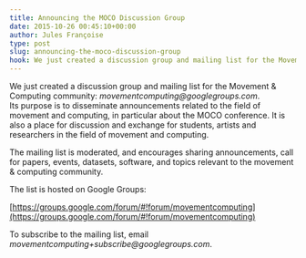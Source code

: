 ```yaml
---
title: Announcing the MOCO Discussion Group
date: 2015-10-26 00:45:10+00:00
author: Jules Françoise
type: post
slug: announcing-the-moco-discussion-group
hook: We just created a discussion group and mailing list for the Movement & Computing community: _movementcomputing@googlegroups.com_. Its purpose is to disseminate announcements related to the field of movement and computing, in particular about the MOCO conference...
---
```


We just created a discussion group and mailing list for the Movement & Computing community: _movementcomputing@googlegroups.com_. Its purpose is to disseminate announcements related to the field of movement and computing, in particular about the MOCO conference. It is also a place for discussion and exchange for students, artists and researchers in the field of movement and computing.

The mailing list is moderated, and encourages sharing announcements, call for papers, events, datasets, software, and topics relevant to the movement & computing community.

The list is hosted on Google Groups:

[https://groups.google.com/forum/#!forum/movementcomputing](https://groups.google.com/forum/#!forum/movementcomputing)

To subscribe to the mailing list, email _movementcomputing+subscribe@googlegroups.com_.
